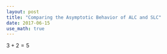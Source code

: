 ```yaml
---
layout: post
title: "Comparing the Asymptotic Behavior of ALC and SLC"
date: 2017-06-15
use_math: true
---
```


$3+2=5$
